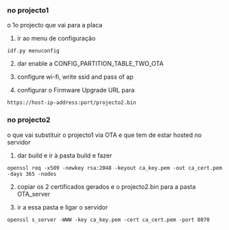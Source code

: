 ### no projecto1

o 1o projecto que vai para a placa

1. ir ao menu de configuração
```
idf.py menuconfig
```
2. dar enable a CONFIG_PARTITION_TABLE_TWO_OTA

3. configure wi-fi, write ssid and pass of ap

4. configurar o Firmware Upgrade URL para
```
https://host-ip-address:port/projecto2.bin
```

### no projecto2

o que vai substituir o projecto1 via OTA e que tem de estar hosted no servidor

1. dar build e ir à pasta build e fazer
```
openssl req -x509 -newkey rsa:2048 -keyout ca_key.pem -out ca_cert.pem -days 365 -nodes
```

2. copiar os 2 certificados gerados e o projecto2.bin para a pasta OTA_server

3. ir a essa pasta e ligar o servidor
```
openssl s_server -WWW -key ca_key.pem -cert ca_cert.pem -port 8070
```




